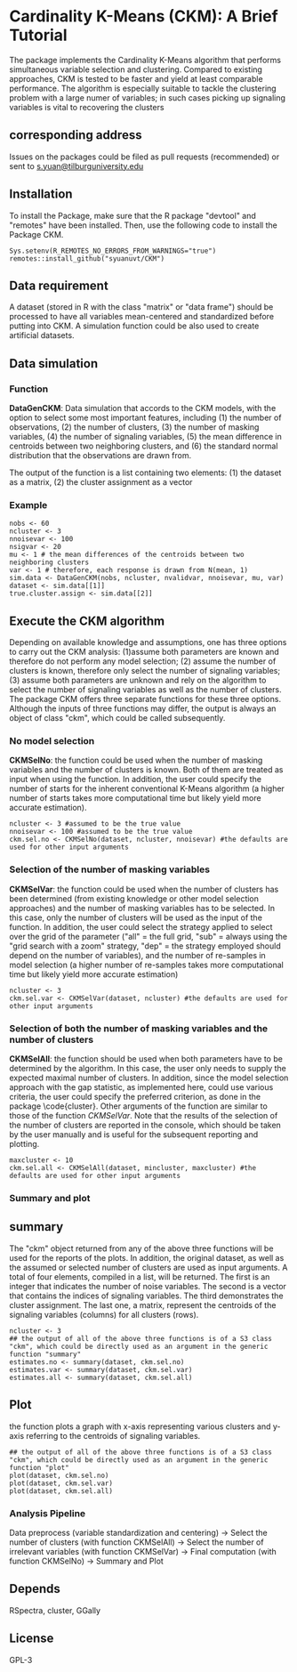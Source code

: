 # Cardinality K-Means (CKM): A Brief Tutorial
The package implements the Cardinality K-Means algorithm that performs simultaneous variable selection and clustering. Compared to existing approaches, CKM is tested to be faster and yield at least comparable performance. The algorithm is especially suitable to tackle the clustering problem with a large numer of variables; in such cases picking up signaling variables is vital to recovering the clusters

## corresponding address
Issues on the packages could be filed as pull requests (recommended) or sent to s.yuan@tilburguniversity.edu

## Installation
To install the Package, make sure that the R package "devtool" and "remotes" have been installed. Then, use the following code to install the Package CKM. 

```{r eval = FALSE}
Sys.setenv(R_REMOTES_NO_ERRORS_FROM_WARNINGS="true")
remotes::install_github("syuanuvt/CKM")
```

## Data requirement
A dataset (stored in R with the class "matrix" or "data frame") should be processed to have all variables mean-centered and standardized before putting into CKM. A simulation function could be also used to create artificial datasets.

## Data simulation

### Function
**DataGenCKM**: Data simulation that accords to the CKM models, with the option to select some most important features, including (1) the number of observations, (2) the number of clusters, (3) the number of masking variables, (4) the number of signaling variables, (5) the mean difference in centroids between two neighboring clusters, and (6) the standard normal distribution that the observations are drawn from.

The output of the function is a list containing two elements: (1) the dataset as a matrix, (2) the cluster assignment as a vector

### Example
```{r eval = FALSE}
nobs <- 60
ncluster <- 3
nnoisevar <- 100
nsigvar <- 20
mu <- 1 # the mean differences of the centroids between two neighboring clusters
var <- 1 # therefore, each response is drawn from N(mean, 1)
sim.data <- DataGenCKM(nobs, ncluster, nvalidvar, nnoisevar, mu, var)
dataset <- sim.data[[1]]
true.cluster.assign <- sim.data[[2]]
```

## Execute the CKM algorithm
Depending on available knowledge and assumptions, one has three options to carry out the CKM analysis: (1)assume both parameters are known and therefore do not perform any model selection; (2) assume the number of clusters is known, therefore only select the number of signaling variables; (3) assume both parameters are unknown and rely on the algorithm to select the number of signaling variables as well as the number of clusters. The package CKM offers three separate functions for these three options. Although the inputs of three functions may differ, the output is always an object of class "ckm", which could be called subsequently.

### No model selection
**CKMSelNo**: the function could be used when the number of masking variables and the number of clusters is known. Both of them are treated as input when using the function. In addition, the user could specify the number of starts for the inherent conventional K-Means algorithm (a higher number of starts takes more computational time but likely yield more accurate estimation).

```{r eval = FALSE}
ncluster <- 3 #assumed to be the true value
nnoisevar <- 100 #assumed to be the true value
ckm.sel.no <- CKMSelNo(dataset, ncluster, nnoisevar) #the defaults are used for other input arguments
```

### Selection of the number of masking variables
**CKMSelVar**: the function could be used when the number of clusters has been determined (from existing knowledge or other model selection approaches) and the number of masking variables has to be selected. In this case, only the number of clusters will be used as the input of the function. In addition, the user could select the strategy applied to select over the grid of the parameter ("all" = the full grid, "sub" = always using the "grid search with a zoom" strategy, "dep" = the strategy employed should depend on the number of variables), and the number of re-samples in model selection (a higher number of re-samples takes more computational time but likely yield more accurate estimation)

```{r eval = FALSE}
ncluster <- 3
ckm.sel.var <- CKMSelVar(dataset, ncluster) #the defaults are used for other input arguments
```

### Selection of both the number of masking variables and the number of clusters
**CKMSelAll**: the function should be used when both parameters have to be determined by the algorithm. In this case, the user only needs to supply the expected maximal number of clusters. In addition, since the model selection approach with the gap statistic, as implemented here, could use various criteria, the user could specify the preferred criterion, as done in the package \code{cluster}. Other arguments of the function are similar to those of the function *CKMSelVar*. Note that the results of the selection of the number of clusters are reported in the console, which should be taken by the user manually and is useful for the subsequent reporting and plotting.

```{r eval = FALSE}
maxcluster <- 10
ckm.sel.all <- CKMSelAll(dataset, mincluster, maxcluster) #the defaults are used for other input arguments
```

### Summary and plot
## summary
The "ckm" object returned from any of the above three functions will be used for the reports of the plots. In addition, the original dataset, as well as the assumed or selected number of clusters are used as input arguments.
A total of four elements, compiled in a list, will be returned. The first is an integer that indicates the number of noise variables. The second is a vector that contains the indices of signaling variables. The third demonstrates the cluster assignment. The last one, a matrix, represent the centroids of the signaling variables (columns) for all clusters (rows).

```{r eval = FALSE}
ncluster <- 3
## the output of all of the above three functions is of a S3 class "ckm", which could be directly used as an argument in the generic function "summary"
estimates.no <- summary(dataset, ckm.sel.no)
estimates.var <- summary(dataset, ckm.sel.var)
estimates.all <- summary(dataset, ckm.sel.all)
```

## Plot
the function plots a graph with x-axis representing various clusters and y-axis referring to the centroids of signaling variables.

```{r eval = FALSE}
## the output of all of the above three functions is of a S3 class "ckm", which could be directly used as an argument in the generic function "plot"
plot(dataset, ckm.sel.no)
plot(dataset, ckm.sel.var)
plot(dataset, ckm.sel.all)
```

### Analysis Pipeline
Data preprocess (variable standardization and centering) -> Select the number of clusters (with function CKMSelAll) -> 
Select the number of irrelevant variables (with function CKMSelVar) -> Final computation (with function CKMSelNo) ->
Summary and Plot

## Depends
RSpectra, cluster, GGally

## License
GPL-3
